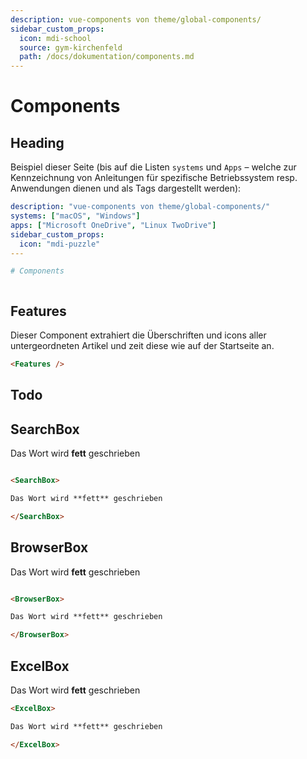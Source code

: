 ```yaml
---
description: vue-components von theme/global-components/
sidebar_custom_props:
  icon: mdi-school
  source: gym-kirchenfeld
  path: /docs/dokumentation/components.md
---
```


# Components



## Heading
Beispiel dieser Seite (bis auf die Listen `systems` und `Apps` – welche zur Kennzeichnung von Anleitungen für spezifische Betriebssystem resp. Anwendungen dienen und als Tags dargestellt werden):

``` yaml
description: "vue-components von theme/global-components/"
systems: ["macOS", "Windows"]
apps: ["Microsoft OneDrive", "Linux TwoDrive"]
sidebar_custom_props:
  icon: "mdi-puzzle"
---

# Components
```

``` md

```


## Features
Dieser Component extrahiert die Überschriften und icons aller untergeordneten Artikel und zeit diese wie auf der Startseite an.

``` md
<Features />
```

## Todo



## SearchBox

<SearchBox>

Das Wort wird **fett** geschrieben

</SearchBox>

``` md

<SearchBox>

Das Wort wird **fett** geschrieben

</SearchBox>

```

## BrowserBox

<BrowserBox>

Das Wort wird **fett** geschrieben

</BrowserBox>

``` md

<BrowserBox>

Das Wort wird **fett** geschrieben

</BrowserBox>

```

## ExcelBox

<ExcelBox>

Das Wort wird **fett** geschrieben

</ExcelBox>

``` md
<ExcelBox>

Das Wort wird **fett** geschrieben

</ExcelBox>
```
